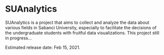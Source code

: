 # SUAnalytics
SUAnalytics is a project that aims to collect and analyze the data about various fields in Sabanci University, especially to facilitate the decisions of the undergraduate students with fruitful data visualizations. This project still in progress...

Estimated release date: Feb 15, 2021.
